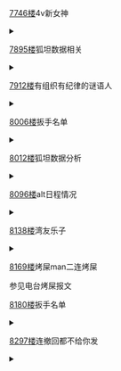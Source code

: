 [7746楼](https://bbs.nga.cn/read.php?tid=26555454&_fp=2&page=388#l7746)4v新女神

<details>
  <summary></summary>
  
  新4v女神還行

  <img src="https://img.nga.178.com/attachments/mon_202105/21/-zue37Q2o-gly4Z1sT3cSwi-lq.jpg.medium.jpg"></img>

</details>

[7895楼](https://bbs.nga.cn/read.php?tid=26555454&_fp=2&page=395#l7895)狐坦数据相关

<details>
  <summary></summary>
  
  说真的，狐坦你下次买数据别那么傻逼。在Cover狂买数据的4月前全社唯独你0-28而且路人和铁粉的影响都被冲到看不到。4月后狂买数据也不弄点好的模式，我们除了下中位数就出来四条线，这边建议还是多去读读书，少玩点心机。

  <img src="https://img.nga.178.com/attachments/mon_202105/21/-zue37Q2o-chwkK2iT3cSlc-b9.jpg"></img>

  <img src="https://img.nga.178.com/attachments/mon_202105/21/-zue37Q2o-4xb0K2mT3cSjg-c0.jpg"></img>

</details>

[7912楼](https://bbs.nga.cn/read.php?tid=26555454&_fp=2&page=396#l7912)有组织有纪律的谜语人

<details>
  <summary></summary>
  
  是对我们坚持的最好的赞美

  <img src="https://img.nga.178.com/attachments/mon_202105/21/-zue37Q2o-6udgZcT3cSik-a6.jpg"></img>

</details>

[8006楼](https://bbs.nga.cn/read.php?tid=26555454&_fp=2&page=401#l8006)扳手名单

<details>
  <summary></summary>
  
  蝗粉扳手

  <br>
  
  Craig J.

  もざいく

  蚊取り豚野郎

  まろやか100mg

  海外ニキDavid

  貴史

  ガチ恋5Gmineo i

  アマタツー[天晴]

  姓名

  AIペンギン

  sope

  9629 kuroniku

</details>

[8012楼](https://bbs.nga.cn/read.php?tid=26555454&_fp=2&page=401#l8012)狐坦数据分析

<details>
  <summary></summary>
  
  来来来，如果之前的图还不够明显的话，看看这个压缩纵轴的版本。看看狐坦这个格式塔观众多么厉害。如果你无视掉最左侧的0点赞比(光看直播不点赞)的那些水军保命手段，可以看到点赞曲线全体右移。说明“全体观众”的点赞意愿都上升。什么格式塔狐坦啊？

  <img src="https://img.nga.178.com/attachments/mon_202105/21/-zue37Q2o-2denK2mT3cSjg-c0.jpg"></img>

  <img src="https://img.nga.178.com/attachments/mon_202105/21/-zue37Q2o-fyi1ZeT3cSrg-gy.jpg"></img>

</details>

[8096楼](https://bbs.nga.cn/read.php?tid=26555454&_fp=2&page=405#l8096)alt日程情况

<details>
  <summary></summary>
  
  这么无聊 我就把记录里alt相关的东西单拎出来 大家阅读理解一下转移注意力好了

  <br>

  2月17日 公开ALT企划 先导PV
  
  2月22日 水龙敬事件
  
  时间未记录——常暗永远 MV 特地标明了和ALT无关
  
  3月16日 cover对水龙敬事件作出说明
  
  5月21日 ALT PV 1分49秒

  <br>

  三个月就做了2分钟 我敢说大学生毕设做得比你快

</details>

[8138楼](https://bbs.nga.cn/read.php?tid=26555454&_fp=2&page=407#l8138)湾友乐子

<details>
  <summary></summary>
  
  <img src="https://img.nga.178.com/attachments/mon_202105/22/-zue37Q2o-ad0pK27T3cSko-sg.jpg.medium.jpg"></img>

  别聊无关v了，不如来看个湾友乐子

</details>

[8169楼](https://bbs.nga.cn/read.php?tid=26555454&_fp=2&page=409#l8169)烤屎man二连烤屎

参见电台烤屎报文

[8180楼](https://bbs.nga.cn/read.php?tid=26555454&_fp=2&page=410#l8180)扳手名单

<details>
  <summary></summary>
  
  蝗粉扳手

  <br>
  
  もざいく
  
  まろやか100mg
  
  海外ニキDavid
  
  とりあえずDX
  
  アマタツー[天晴]
  
  AIペンギン
  
  sope
  
  9629 kuroniku

</details>

[8297楼](https://bbs.nga.cn/read.php?tid=26555454&_fp=2&page=415#l8297)连撤回都不给你发

<details>
  <summary></summary>
  
  <img src="https://img.nga.178.com/attachments/mon_202105/22/-zue37Q2o-8mv5K1cT1kSeb-es.jpg"></img>

  乐了
  
</details>